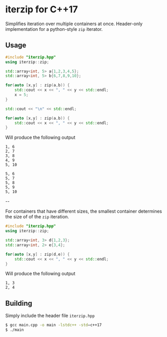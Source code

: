 # iterzip for C++17

Simplifies iteration over multiple containers at once.
Header-only implementation for a python-style `zip` iterator.

## Usage

```c++
#include "iterzip.hpp"
using iterzip::zip;

std::array<int, 5> a{1,2,3,4,5};
std::array<int, 5> b{6,7,8,9,10};

for(auto [x,y] : zip(a,b)) {
    std::cout << x << ", " << y << std::endl;
    x = 5;
}

std::cout << "\n" << std::endl;

for(auto [x,y] : zip(a,b)) {
    std::cout << x << ", " << y << std::endl;
}
```
Will produce the following output
```
1, 6
2, 7
3, 8
4, 9
5, 10

5, 6
5, 7
5, 8
5, 9
5, 10
```

--

For containers that have different sizes, the smallest container determines the size of of the `zip` iteration.

```c++
#include "iterzip.hpp"
using iterzip::zip;

std::array<int, 3> d{1,2,3};
std::array<int, 2> e{3,4};

for(auto [x,y] : zip(d,e)) {
    std::cout << x << ", " << y << std::endl;
}
```
Will produce the following output
```
1, 3
2, 4
```

## Building

Simply include the header file `iterzip.hpp`

```bash
$ gcc main.cpp -o main -lstdc++ -std=c++17
$ ./main
```
